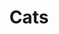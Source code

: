 ---
title: "Cats"
drama-url: "https://en.wikipedia.org/wiki/Cats_(musical)"
brief-introduction: "When Cats Are Maddened by the Midnight Dance."
img-name: "Cats the Musical at the New London Theatre in June 1999"
image-url: "https://upload.wikimedia.org/wikipedia/commons/thumb/b/b9/Cats_the_Musical_in_London_1999_%2814%29.jpg/1600px-Cats_the_Musical_in_London_1999_%2814%29.jpg"
img-creator: "Robert from Zoetermeer, Netherlands"
licence: "CC BY 2.0"

original-work-name: Old Possum's Book of Practical Cats
original-work-type: poetry collection
original-work-year: 1939
original-work-url: https://en.wikipedia.org/wiki/Old_Possum%27s_Book_of_Practical_Cats
writer: "T. S. Eliot"

category: "Opera and Musicals"
tags: "1980s, Children, Fantasy, Cat Lover, Family"

synopsis: "It tells the story of a female cat named Grizabella. She left the Jellicles cat to go outside and explore the life. Finally, she recalled the happy life in the family and wished to return to the family."
act-brief: |
  
  _**Act I**_ - The midnight dance will make cats crazy  
  After the overture, a group of cats called Jellicles gathered on the stage to describe themselves in turn, and points out that cats have three names: the name used daily in the family, a more elegant name and a secret name. When the leader Deuteronomy arrived, the cat family performed a play for him. In this way, the Jellicle Ball began as scheduled, and all the cats danced and celebrated.  

  _**Act II**_ - Why Will the Summer Day Delay – When Will Time Flow Away?
  The evil Macavity kidnapped the old Deuteronomy and dressed him as the old Deuteronomy. The cats all call him "Napoleon of Crime." After Macavity was exposed, he fought with Munkustrap and Alonz. The scene became very chaotic. Later, the magician Mr. Mistoffelees was asked him to use magic to retrieve the leader. The time has come for the old Deuteronomy to decide which Jellic cat will be reborn -- Grizabella was chosen as the cat who went to the Ninth Heaven and was reborn!  
  The Jellik party is coming to an end, and old Deuteronomy tells the human bystander dressed as a cat. In terms of its unique qualities and differences, "cats are very similar to you".  

  (wikipedia, 2021)

transition: |
  Cats is an extremely popular and successful mucisal which produced in 40 years ago. It was adapted by the playwright Lloyd Webber based on the poem written by T. S. Eliot for children. Webber paid full attention to the preference of children. Therefore, the musical "Cats" is more popular with children. It held the record as London's longest-running musical from 1989, and in 8 October 2006, it was even surpassed by Les Misérables (wikipedia, 2021)!  

  In addition, a major feature of Cats is that each cat on the stage has its own name and character, which is not common in other musicals.  

  Let's explore more about its premiere and melody...

performance-date: "11 May 1981"
performance-country: "the United Kingdom"
performance-city: "London"
performance-venue: "New London Theatre (renamed as Gillian Lynne Theatre)"
director: "Mackintosh and Andrew Lloyd Webber's Really Useful Group"
directer-img-url: "https://upload.wikimedia.org/wikipedia/commons/thumb/b/b5/AndrewLloydWebber3_%28cropped%29.png/906px-AndrewLloydWebber3_%28cropped%29.png"
directer-img-licence: "CC BY-SA 2.0"

scriptwriter: "Nunn (Direction), Lynne (Choreography and Associate Director), Napier (Set and Costume Design), David Hersey (Lighting Design), Abe Jacob (Sound Design), Harry Rabinowitz (Music Direction)"

references: |
  wikipedia.org. 2021. Cats (musical) - Wikipedia. [online] Available at: <https://en.wikipedia.org/wiki/Cats_(musical)> [Accessed 14 December 2021].
  
  wikipedia.org. 2021. Cats (musical) - Wikipedia. [online] Available at: <https://en.wikipedia.org/wiki/Cats_(musical)#London> [Accessed 14 December 2021]

music1: The Moments of Happiness
music1-url: https://www.youtube.com/watch?v=sTxiIpjFQFg

music2: Memory
music2-url: https://www.youtube.com/watch?v=8gd_ohoPzYc

music3: "Grizabella: The Glamour Cat"
music3-url: https://www.youtube.com/watch?v=xeh7yNLK4CM

layout: exhibit
---
